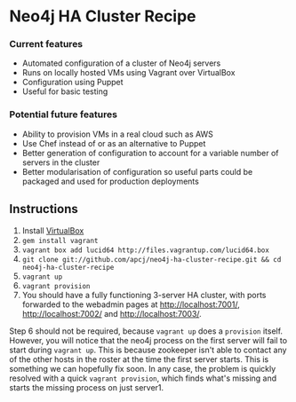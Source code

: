 # Neo4j HA Cluster Recipe

### Current features

* Automated configuration of a cluster of Neo4j servers
* Runs on locally hosted VMs using Vagrant over VirtualBox
* Configuration using Puppet
* Useful for basic testing

### Potential future features

* Ability to provision VMs in a real cloud such as AWS
* Use Chef instead of or as an alternative to Puppet
* Better generation of configuration to account for a variable number of servers in the cluster
* Better modularisation of configuration so useful parts could be packaged and used for production deployments

## Instructions

1. Install [VirtualBox](https://www.virtualbox.org/wiki/Downloads)
2. `gem install vagrant`
3. `vagrant box add lucid64 http://files.vagrantup.com/lucid64.box`
4. `git clone git://github.com/apcj/neo4j-ha-cluster-recipe.git && cd neo4j-ha-cluster-recipe`
5. `vagrant up`
6. `vagrant provision`
7. You should have a fully functioning 3-server HA cluster, with ports forwarded to the webadmin pages at <http://localhost:7001/>, <http://localhost:7002/> and <http://localhost:7003/>.

Step 6 should not be required, because `vagrant up` does a `provision` itself.  However, you will notice that the neo4j process on the first server will fail to start during `vagrant up`.  This is because zookeeper isn't able to contact any of the other hosts in the roster at the time the first server starts.  This is something we can hopefully fix soon.  In any case, the problem is quickly resolved with a quick `vagrant provision`, which finds what's missing and starts the missing process on just server1.

